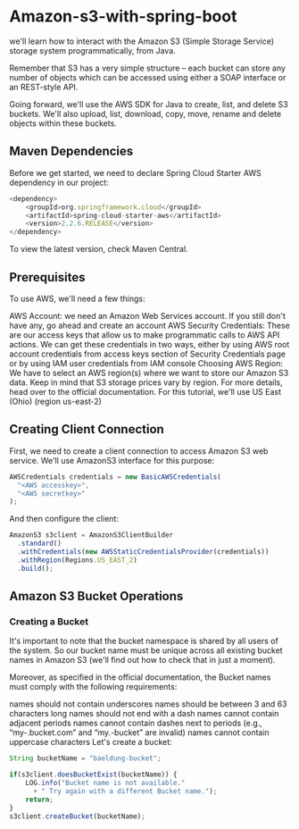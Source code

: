 # Amazon-s3-with-spring-boot

we'll learn how to interact with the Amazon S3 (Simple Storage Service) storage system programmatically, from Java.

Remember that S3 has a very simple structure – each bucket can store any number of objects which can be accessed using either a SOAP interface or an REST-style API.

Going forward, we'll use the AWS SDK for Java to create, list, and delete S3 buckets. We'll also upload, list, download, copy, move, rename and delete objects within these buckets.

## Maven Dependencies
Before we get started, we need to declare Spring Cloud Starter AWS dependency in our project:

```javascript
<dependency>
    <groupId>org.springframework.cloud</groupId>
    <artifactId>spring-cloud-starter-aws</artifactId>
    <version>2.2.6.RELEASE</version>
</dependency>
```
To view the latest version, check Maven Central.

## Prerequisites
To use AWS, we'll need a few things:

AWS Account: we need an Amazon Web Services account. If you still don't have any, go ahead and create an account
AWS Security Credentials: These are our access keys that allow us to make programmatic calls to AWS API actions. We can get these credentials in two ways, either by using AWS root account credentials from access keys section of Security Credentials page or by using IAM user credentials from IAM console
Choosing AWS Region: We have to select an AWS region(s) where we want to store our Amazon S3 data. Keep in mind that S3 storage prices vary by region. For more details, head over to the official documentation. For this tutorial, we'll use US East (Ohio) (region us-east-2)
## Creating Client Connection
First, we need to create a client connection to access Amazon S3 web service. We'll use AmazonS3 interface for this purpose:
```javascript
AWSCredentials credentials = new BasicAWSCredentials(
  "<AWS accesskey>", 
  "<AWS secretkey>"
);
```
And then configure the client:
```javascript
AmazonS3 s3client = AmazonS3ClientBuilder
  .standard()
  .withCredentials(new AWSStaticCredentialsProvider(credentials))
  .withRegion(Regions.US_EAST_2)
  .build();
```
## Amazon S3 Bucket Operations <br>
### Creating a Bucket
It's important to note that the bucket namespace is shared by all users of the system. So our bucket name must be unique across all existing bucket names in Amazon S3 (we'll find out how to check that in just a moment).


Moreover, as specified in the official documentation, the Bucket names must comply with the following requirements:

names should not contain underscores
names should be between 3 and 63 characters long
names should not end with a dash
names cannot contain adjacent periods
names cannot contain dashes next to periods (e.g., “my-.bucket.com” and “my.-bucket” are invalid)
names cannot contain uppercase characters
Let's create a bucket:

```javascript
String bucketName = "baeldung-bucket";

if(s3client.doesBucketExist(bucketName)) {
    LOG.info("Bucket name is not available."
      + " Try again with a different Bucket name.");
    return;
}
s3client.createBucket(bucketName);
```
